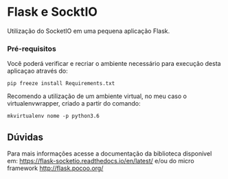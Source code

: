 # Flask e SocktIO

Utilização do SocketIO em uma pequena aplicação Flask.

### Pré-requisitos

Você poderá verificar e recriar o ambiente necessário para execução desta aplicaçao através do:

```
pip freeze install Requirements.txt
```
Recomendo a utilização de um ambiente virtual, no meu caso o virtualenvwrapper, criado a partir do comando:

```
mkvirtualenv nome -p python3.6
```

## Dúvidas

Para mais informações acesse a documentação da biblioteca disponível em: https://flask-socketio.readthedocs.io/en/latest/ e/ou do micro framework http://flask.pocoo.org/ 
